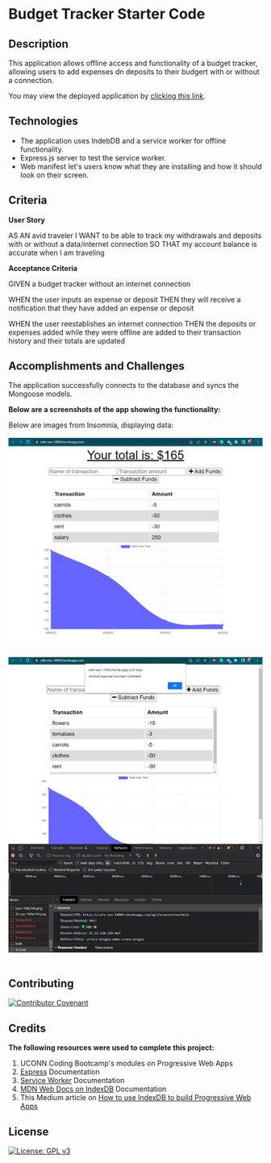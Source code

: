 # Budget Tracker Starter Code

## Description

This application allows offline access and functionality of a budget tracker, allowing users to add expenses dn deposits to their budgert with or without a connection. 

You may view the deployed application by [clicking this link](https://safe-sea-14884.herokuapp.com/).


## Technologies

- The application uses IndebDB and a service worker for offline functionality.
- Express.js server to test the service worker.
- Web manifest let's users know what they are installing and how it should look on their screen.

## Criteria

**User Story**

AS AN avid traveler
I WANT to be able to track my withdrawals and deposits with or without a data/internet connection
SO THAT my account balance is accurate when I am traveling 

**Acceptance Criteria**

GIVEN a budget tracker without an internet connection

WHEN the user inputs an expense or deposit
THEN they will receive a notification that they have added an expense or deposit

WHEN the user reestablishes an internet connection
THEN the deposits or expenses added while they were offline are added to their transaction history and their totals are updated

## Accomplishments and Challenges

The application successfully connects to the database and syncs the Mongoose models. 

**Below are a screenshots of the app showing the functionality:**

Below are images from Insomnia, displaying data:  
<br />
![Add-friend](./public/images/budget1.jpg)  
<br />
![Add-thought](./public/images/budget-save.jpg)  
<br />
## Contributing

[![Contributor Covenant](https://img.shields.io/badge/Contributor%20Covenant-2.1-4baaaa.svg)](code_of_conduct.md)

## Credits

**The following resources were used to complete this project:**
1. UCONN Coding Bootcamp's modules on Progressive Web Apps
2. [Express](https://devdocs.io/express/) Documentation 
3. [Service Worker](https://developer.chrome.com/docs/workbox/service-worker-overview/) Documentation 
4. [MDN Web Docs on IndexDB](https://developer.mozilla.org/en-US/docs/Web/API/IndexedDB_API/Using_IndexedDB) Documentation 
5. This Medium article on [How to use IndexDB to build Progressive Web Apps](https://medium.com/jspoint/indexeddb-your-second-step-towards-progressive-web-apps-pwa-dcbcd6cc2076)

## License
[![License: GPL v3](https://img.shields.io/badge/License-GPLv3-blue.svg)](https://www.gnu.org/licenses/gpl-3.0)

